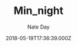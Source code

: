 ---
title: Min_night
github: https://github.com/nathancday/min_night
demo: https://www.natedayta.com/
author: Nate Day
ssg:
  - Hugo
cms:
  - Markdown
date: 2018-05-19T17:36:39.000Z
description: An easy on the eyes Hugo blog theme with dark mode.
draft: true
publish_date: '2018-05-19T17:36:39Z'
update_date: '2020-12-07T21:26:18Z'
github_star: 20
github_fork: 20
---